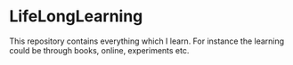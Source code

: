 # LifeLongLearning
This repository contains everything which I learn. For instance the learning could be through books, online, experiments etc.
